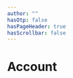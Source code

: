 ```yaml
---
author: ""
hasOtp: false
hasPageHeader: true
hasScrollbar: false
---
```


# Account

<!-- Sign In/Up Section -->
<div id="sign-in-up" style="display:none;">

  <!-- Sign In Form -->
  <h2>Sign in</h2>
  <form id="sign-in-form" class="row gx-3">
    <div class="col-md-6 mb-3">
      <label for="email" class="form-label">Email</label>
      <input name="email" type="email" class="form-control" autocomplete="username email" required="">
    </div>
    <div class="col-md-6 mb-3">
      <label for="password" class="form-label">Password</label>
      <input name="password" type="password" class="form-control" autocomplete="current-password" required="">
    </div>
    <div class="col-12 mb-3">
      <button type="submit" class="btn btn-secondary hh-normal">Sign in</button>
    </div>
  </form>

  <!-- Sign Up Form -->
  <h2>Sign up</h2>
  <form id="sign-up-form" class="row gx-3 mb-3">
    <div class="col-md-6 mb-3">
      <label for="firstName" class="form-label">First name</label>
      <input name="firstName" type="text" class="form-control" required="">
    </div>
    <div class="col-md-6 mb-3">
      <label for="lastName" class="form-label">Last name</label>
      <input name="lastName" type="text" class="form-control" required="">
    </div>
    <div class="col-md-6 mb-3">
      <label for="email" class="form-label">Email</label>
      <input name="email" type="email" class="form-control" required="">
    </div>
    <div class="col-md-6 mb-3">
      <label for="password" class="form-label">Password</label>
      <input name="password" type="text" class="form-control" style="-webkit-text-security: disc;" autocomplete="current-password" required="">
    </div>
    <div class="col-md-6 mb-3">
      <label for="partnerId" class="form-label">Partner ID</label>
      <input name="partnerId" type="text" class="form-control" style="-webkit-text-security: disc;" required="">
    </div>
    <div class="col-12">
      <button type="submit" class="btn btn-secondary hh-normal">Sign up</button>
    </div>
  </form>

</div>

<!-- Account Section -->
<div id="account" style="display:none;">

  <p>
    <a id="sign-out-link" class="hh-no-follow" href="">Sign out</a>
    <span> or </span>
    <a id="delete-account-link" class="hh-no-follow" href="">Delete my account</a>
  </p>

  <div class="row row-cols-1 row-cols-sm-2 row-cols-lg-3 gx-3">

  <!-- First Name Form -->
  <form id="first-name-form" class="col update-account-field">
    <div class="row gx-3">
      <div class="col">
        <label for="firstName" class="form-label">First name</label>
      </div>
    </div>
    <div class="row gx-2 mb-3">
      <div class="col">
        <input name="firstName" type="text" class="form-control" value="" required="">
      </div>
      <div class="col-auto">
        <button type="submit" class="btn btn-secondary"><i class="fas fa-check size"></i></button>
      </div>
    </div>
  </form>

  <!-- Last Name Form -->
  <form id="last-name-form" class="col update-account-field">
    <div class="row gx-3">
      <div class="col">
        <label for="lastName" class="form-label">Last name</label>
      </div>
    </div>
    <div class="row gx-2 mb-3">
      <div class="col">
        <input name="lastName" type="text" class="form-control" value="" required="">
      </div>
      <div class="col-auto">
        <button type="submit" class="btn btn-secondary"><i class="fas fa-check size"></i></button>
      </div>
    </div>
  </form>

  <!-- Email Form -->
  <form id="email-form" class="col update-account-field">
    <div class="row gx-3">
      <div class="col">
        <label for="email" class="form-label">Email</label>
      </div>
    </div>
    <div class="row gx-2 mb-3">
      <div class="col">
        <input name="email" type="email" class="form-control" value="" required="">
      </div>
      <div class="col-auto">
        <button type="submit" class="btn btn-secondary"><i class="fas fa-check size"></i></button>
      </div>
    </div>
  </form>

  <!-- Password Form -->
  <form id="password-form" class="col update-account-field">
    <div class="row gx-3">
      <div class="col">
        <label for="password" class="form-label">Password</label>
      </div>
    </div>
    <div class="row gx-2 mb-3">
      <div class="col">
        <input name="password" type="password" class="form-control" autocomplete="current-password" required="">
      </div>
      <div class="col-auto">
        <button type="submit" class="btn btn-secondary"><i class="fas fa-check size"></i></button>
      </div>
    </div>
  </form>

  <!-- Street Form -->
  <form id="street-form" class="col update-account-field">
    <div class="row gx-3">
      <div class="col">
        <label for="street" class="form-label">Street</label>
      </div>
    </div>
    <div class="row gx-2 mb-3">
      <div class="col">
        <input name="street" type="text" class="form-control" value="" required="">
      </div>
      <div class="col-auto">
        <button type="submit" class="btn btn-secondary"><i class="fas fa-check size"></i></button>
      </div>
    </div>
  </form>

  <!-- City Form -->
  <form id="city-form" class="col update-account-field">
    <div class="row gx-3">
      <div class="col">
        <label for="city" class="form-label">City</label>
      </div>
    </div>
    <div class="row gx-2 mb-3">
      <div class="col">
        <input name="city" type="text" class="form-control" value="" required="">
      </div>
      <div class="col-auto">
        <button type="submit" class="btn btn-secondary"><i class="fas fa-check size"></i></button>
      </div>
    </div>
  </form>

  <!-- Region Form -->
  <form id="region-form" class="col update-account-field">
    <div class="row gx-3">
      <div class="col">
        <label for="region" class="form-label">Region</label>
      </div>
    </div>
    <div class="row gx-2 mb-3">
      <div class="col">
        <input name="region" type="text" class="form-control" value="" required="">
      </div>
      <div class="col-auto">
        <button type="submit" class="btn btn-secondary"><i class="fas fa-check size"></i></button>
      </div>
    </div>
  </form>

  <!-- Country Form -->
  <form id="country-form" class="col update-account-field">
    <div class="row gx-3">
      <div class="col">
        <label for="country" class="form-label">Country</label>
      </div>
    </div>
    <div class="row gx-2 mb-3">
      <div class="col">
        <input name="country" type="text" class="form-control" value="" required="">
      </div>
      <div class="col-auto">
        <button type="submit" class="btn btn-secondary"><i class="fas fa-check size"></i></button>
      </div>
    </div>
  </form>

  <!-- Postal Code Form -->
  <form id="postal-code-form" class="col update-account-field">
    <div class="row gx-3">
      <div class="col">
        <label for="postalCode" class="form-label">Postal Code</label>
      </div>
    </div>
    <div class="row gx-2 mb-3">
      <div class="col">
        <input name="postalCode" type="text" class="form-control" value="" required="">
      </div>
      <div class="col-auto">
        <button type="submit" class="btn btn-secondary"><i class="fas fa-check size"></i></button>
      </div>
    </div>
  </form>

  </div>
</div>

<!-- JS Section -->
<script type="module">
  (async () => {
    document.getElementById('sign-in-form').addEventListener('submit', signInListener);
    document.getElementById('sign-up-form').addEventListener('submit', signUpListener);
    document.getElementById('sign-out-link').addEventListener('click', signOutListener);
    document.getElementById('delete-account-link').addEventListener('click', deleteAccountListener);
    for (const form of document.querySelectorAll('form.update-account-field')) { form.addEventListener('submit', updateAccountListener); }

    try {
      const [userId, bearerToken] = window.getUserIdAndBearerToken();
      if (userId) {
        const res = await axios({
          method: 'get',
          url: `${getHHApiDomain()}/api/v2/users/${userId}`,
          headers: { authorization: `${bearerToken}` }
        });

        document.getElementById('first-name-form').querySelector('input').value = res.data.firstName;
        document.getElementById('last-name-form').querySelector('input').value = res.data.lastName;
        document.getElementById('email-form').querySelector('input').value = res.data.email;
        document.getElementById('password-form').querySelector('input').value = '';
        document.getElementById('street-form').querySelector('input').value = res.data.street;
        document.getElementById('city-form').querySelector('input').value = res.data.city;
        document.getElementById('region-form').querySelector('input').value = res.data.region;
        document.getElementById('country-form').querySelector('input').value = res.data.country;
        document.getElementById('postal-code-form').querySelector('input').value = res.data.postalCode;

        document.getElementById('account').style.display = 'block';
      } else {
        document.getElementById('sign-in-up').style.display = 'block';
      }
    } catch (error) {
      localStorage.removeItem('user');
      document.getElementById('sign-in-up').style.display = 'block';
    }
  })();
</script>